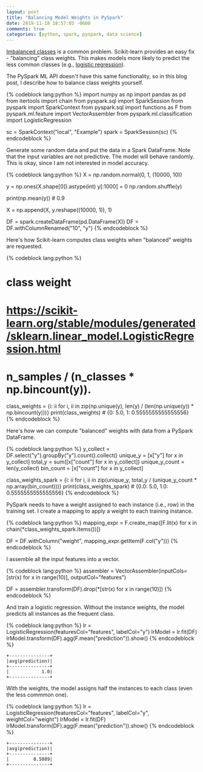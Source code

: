 ```yaml
---
layout: post
title: "Balancing Model Weights in PySpark"
date: 2019-11-18 18:57:03 -0600
comments: true
categories: [python, spark, pyspark, data science]
---
```


[Imbalanced classes](https://www.jeremyjordan.me/imbalanced-data/) is a common problem. Scikit-learn provides an easy fix - "balancing" class weights. This makes models more likely to predict the less common classes (e.g., [logistic regression](https://scikit-learn.org/stable/modules/generated/sklearn.linear_model.LogisticRegression.html)). 

The PySpark ML API doesn't have this same functionality, so in this blog post, I describe how to balance class weights yourself.

{% codeblock lang:python %}
import numpy as np
import pandas as pd
from itertools import chain
from pyspark.sql import SparkSession
from pyspark import SparkContext
from pyspark.sql import functions as F
from pyspark.ml.feature import VectorAssembler
from pyspark.ml.classification import LogisticRegression

sc = SparkContext("local", "Example")
spark = SparkSession(sc)
{% endcodeblock %}

Generate some random data and put the data in a Spark DataFrame. Note that the input variables are not predictive. The model will behave randomly. This is okay, since I am not interested in model accuracy.

{% codeblock lang:python %}
X = np.random.normal(0, 1, (10000, 10))

y = np.ones(X.shape[0]).astype(int)
y[:1000] = 0
np.random.shuffle(y)

print(np.mean(y)) # 0.9

X = np.append(X, y.reshape((10000, 1)), 1)

DF = spark.createDataFrame(pd.DataFrame(X))
DF = DF.withColumnRenamed("10", "y")
{% endcodeblock %}

Here's how Scikit-learn computes class weights when "balanced" weights are requested. 

{% codeblock lang:python %}
# class weight
# https://scikit-learn.org/stable/modules/generated/sklearn.linear_model.LogisticRegression.html
# n_samples / (n_classes * np.bincount(y)).

class_weights = {i: ii for i, ii in zip(np.unique(y), len(y) / (len(np.unique(y)) * np.bincount(y)))}
print(class_weights) # {0: 5.0, 1: 0.5555555555555556}
{% endcodeblock %}

Here's how we can compute "balanced" weights with data from a PySpark DataFrame.

{% codeblock lang:python %}
y_collect = DF.select("y").groupBy("y").count().collect()
unique_y = [x["y"] for x in y_collect]
total_y = sum([x["count"] for x in y_collect])
unique_y_count = len(y_collect)
bin_count = [x["count"] for x in y_collect]

class_weights_spark = {i: ii for i, ii in zip(unique_y, total_y / (unique_y_count * np.array(bin_count)))}
print(class_weights_spark) # {0.0: 5.0, 1.0: 0.5555555555555556}
{% endcodeblock %}

PySpark needs to have a weight assigned to each instance (i.e., row) in the training set. I create a mapping to apply a weight to each training instance.

{% codeblock lang:python %}
mapping_expr = F.create_map([F.lit(x) for x in chain(*class_weights_spark.items())])

DF = DF.withColumn("weight", mapping_expr.getItem(F.col("y")))
{% endcodeblock %}

I assemble all the input features into a vector.

{% codeblock lang:python %}
assembler = VectorAssembler(inputCols=[str(x) for x in range(10)], outputCol="features")

DF = assembler.transform(DF).drop(*[str(x) for x in range(10)])
{% endcodeblock %}

And train a logistic regression. Without the instance weights, the model predicts all instances as the frequent class.

{% codeblock lang:python %}
lr = LogisticRegression(featuresCol="features", labelCol="y")
lrModel = lr.fit(DF)
lrModel.transform(DF).agg(F.mean("prediction")).show()
{% endcodeblock %}

    +---------------+
    |avg(prediction)|
    +---------------+
    |            1.0|
    +---------------+
    
With the weights, the model assigns half the instances to each class (even the less commmon one).

{% codeblock lang:python %}
lr = LogisticRegression(featuresCol="features", labelCol="y", weightCol="weight")
lrModel = lr.fit(DF)
lrModel.transform(DF).agg(F.mean("prediction")).show()
{% endcodeblock %}

    +---------------+
    |avg(prediction)|
    +---------------+
    |         0.5089|
    +---------------+
